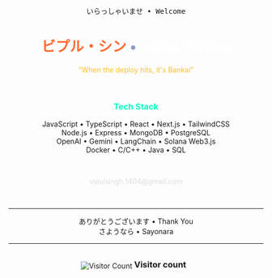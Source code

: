 <div align="center">

<pre>
いらっしゃいませ • Welcome
</pre>

<h1>
  <span style="color:#ff6b35;">ビプル・シン</span>
  <span style="color:#8b9dc3;">•</span>
  <span style="color:#ffffff;">VIPUL SINGH</span>
</h1>

<p style="color:#fbbf24;">
  “When the deploy hits, it's Bankai”
</p>

</div>
<br/>

<div align="center">
  <h3 style="color:#00ffc3;">Tech Stack</h3>
</div>

<p align="center">
  JavaScript • TypeScript • React • Next.js • TailwindCSS  
  <br/>
  Node.js • Express • MongoDB • PostgreSQL  
  <br/>
  OpenAI • Gemini • LangChain • Solana Web3.js  
  <br/>
  Docker • C/C++ • Java • SQL  
</p>

<br/>

<div align="center">
  <p style="color:#dddddd;">
    vipulsingh.1404@gmail.com
  </p>
</div>
<br/>

---
<div align="center">

ありがとうございます • Thank You  
さようなら • Sayonara
</div>

---
<br/>
<div align="center">
  <img src="https://count.getloli.com/get/@vipulsc?theme=rule34" alt="Visitor Count" style="vertical-align: middle;"/>
   <h3 style="display: inline-block; margin: 0; padding-right: 10px;">Visitor count</h3>
</div>


